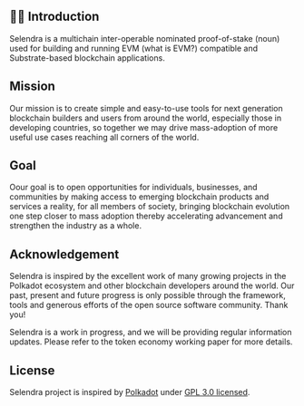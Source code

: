 ## 🙋‍♀️ Introduction 
Selendra is a multichain inter-operable nominated proof-of-stake (noun) used for building and running EVM (what is EVM?) compatible and Substrate-based blockchain applications. 

## Mission
Our mission is to create simple and easy-to-use tools for next generation blockchain builders and users from around the world, especially those in developing countries, so together we may drive mass-adoption of more useful use cases reaching all corners of the world.

## Goal
Oour goal is to open opportunities for individuals, businesses, and communities by making access to emerging blockchain products and services a reality, for all members of society, bringing blockchain evolution one step closer to mass adoption thereby accelerating advancement and strengthen the industry as a whole. 

## Acknowledgement

Selendra is inspired by the excellent work of many growing projects in the Polkadot ecosystem and other blockchain developers around the world. Our past, present and future progress is only possible through the framework, tools and generous efforts of the open source software community. Thank you!

Selendra is a work in progress, and we will be providing regular information updates. Please refer to the token economy working paper for more details.

## License
Selendra project is inspired by [Polkadot](https://github.com/paritytech/polkadot) under [GPL 3.0 licensed](LICENSE).
